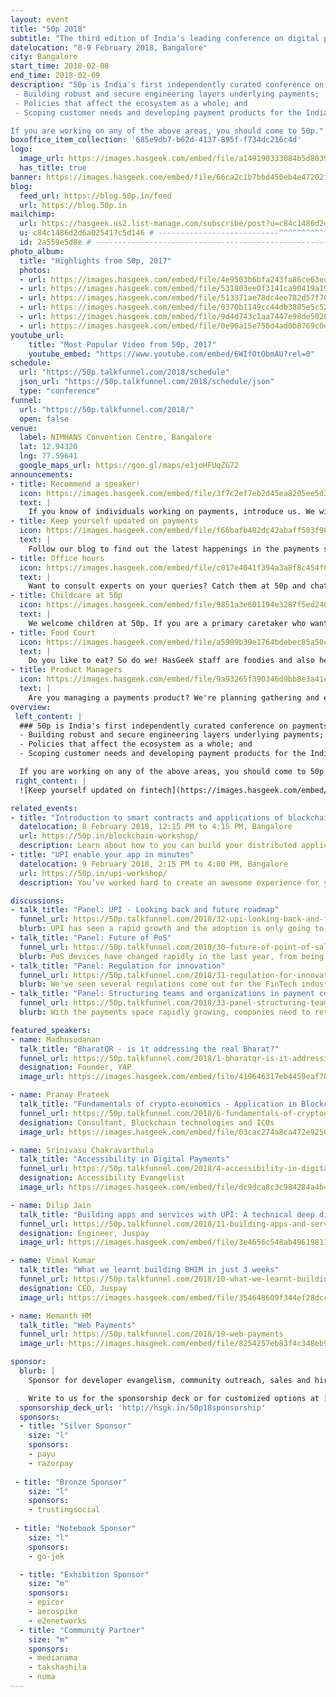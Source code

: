 ```yaml
---
layout: event
title: "50p 2018"
subtitle: "The third edition of India’s leading conference on digital payments"
datelocation: "8-9 February 2018, Bangalore"
city: Bangalore
start_time: 2018-02-08
end_time: 2018-02-09
description: "50p is India's first independently curated conference on payments. We bring stakeholders in the ecosystem to dialogue and collaborate on:
 - Building robust and secure engineering layers underlying payments;
 - Policies that affect the ecosystem as a whole; and
 - Scoping customer needs and developing payment products for the Indian market.

If you are working on any of the above areas, you should come to 50p."
boxoffice_item_collection: '685e9db7-b62d-4137-895f-f734dc216c4d'
logo:
  image_url: https://images.hasgeek.com/embed/file/a149190333084b5d80393c19104a878e
  has_title: true
banner: https://images.hasgeek.com/embed/file/66ca2c1b7bbd450eb4e47202f9831bbc
blog:
  feed_url: https://blog.50p.in/feed
  url: https://blog.50p.in
mailchimp:
  url: https://hasgeek.us2.list-manage.com/subscribe/post?u=c84c1486d2d6a025417c5d146&id=2a559e5d8e
  u: c84c1486d2d6a025417c5d146 # ---------------------------^^^^^^^^^^^^^^^^^^^^^^^^^
  id: 2a559e5d8e # ----------------------------------------------------------------------^^^^^^^^^^
photo_album:
  title: "Highlights from 50p, 2017"
  photos:
  - url: https://images.hasgeek.com/embed/file/4e9503b6bfa243fa86ce63edbf0288b5?size=640x480
  - url: https://images.hasgeek.com/embed/file/531803ee0f3141ca90419a19e5379347?size=640x480
  - url: https://images.hasgeek.com/embed/file/513371ae78dc4ee782d57f7021850ed1?size=640x480
  - url: https://images.hasgeek.com/embed/file/0370b1149cc44db3885e5c5295ab4613?size=640x480
  - url: https://images.hasgeek.com/embed/file/9d4d743c1aa7447e98de50284786f8d8?size=640x480
  - url: https://images.hasgeek.com/embed/file/0e96a15e756d4ad0b8769c0de1cb538f?size=640x480
youtube_url:
    title: "Most Popular Video from 50p, 2017"
    youtube_embed: "https://www.youtube.com/embed/6WIfOtObmAU?rel=0"
schedule:
  url: "https://50p.talkfunnel.com/2018/schedule"
  json_url: "https://50p.talkfunnel.com/2018/schedule/json"
  type: "conference"
funnel:
  url: "https://50p.talkfunnel.com/2018/"
  open: false
venue:
  label: NIMHANS Convention Centre, Bangalore
  lat: 12.94320
  lng: 77.59641
  google_maps_url: https://goo.gl/maps/e1joHFUqZG72
announcements:
- title: Recommend a speaker!
  icon: https://images.hasgeek.com/embed/file/3f7c2ef7eb2d45ea8205ee5d321fe910
  text: |
    If you know of individuals working on payments, introduce us. We will provide them a platform to share their work at the conference. To recommend a speaker, [click here](mailto:50p.editorial@hasgeek.com).
- title: Keep yourself updated on payments
  icon: https://images.hasgeek.com/embed/file/f66bafb482dc42abaff503f9857a6212
  text: |
    Follow our blog to find out the latest happenings in the payments space in India! Head over to [blog.50p.in](https://blog.50p.in) and subscribe to the blog. We push out reading lists every week on Wednesday, so stay tuned.
- title: Office hours
  icon: https://images.hasgeek.com/embed/file/c017e4041f394a3a8f8c454f0c4b6ca4
  text: |
    Want to consult experts on your queries? Catch them at 50p and chat with them individually.
- title: Childcare at 50p
  icon: https://images.hasgeek.com/embed/file/9851a3e601194e3287f5ed24837dbee6
  text: |
    We welcome children at 50p. If you are a primary caretaker who wants to attend the conference and needs support with childcare, we have it all arranged. [Learn more](https://medium.com/hasgeek/we-have-childcare-facilities-droidconin-and-all-hasgeek-conferences-going-forward-70d520762a11).
- title: Food Court
  icon: https://images.hasgeek.com/embed/file/a5909b39e1764bdebec85a50c14262af
  text: |
    Do you like to eat? So do we! HasGeek staff are foodies and also health conscious. Learn more about the food court at our conferences. [Learn More](https://medium.com/@jyothsna/unravel-the-mystery-of-the-food-court-91ca62f3333f).
- title: Product Managers
  icon: https://images.hasgeek.com/embed/file/9a93265f390346d9bb8e3a41e6111644
  text: |
    Are you managing a payments product? We're planning gathering and events just for you in 2018. Stay tuned for details.
overview:
 left_content: |
  ### 50p is India's first independently curated conference on payments. We bring stakeholders in the ecosystem to dialogue and collaborate on:
  - Building robust and secure engineering layers underlying payments;
  - Policies that affect the ecosystem as a whole; and
  - Scoping customer needs and developing payment products for the Indian market.

  If you are working on any of the above areas, you should come to 50p.
 right_content: |
  ![Keep yourself updated on fintech](https://images.hasgeek.com/embed/file/38853704ae224fba8cde9194d153190e)

related_events:
- title: "Introduction to smart contracts and applications of blockchain"
  datelocation: 8 February 2018, 12:15 PM to 4:15 PM, Bangalore
  url: https://50p.in/blockchain-workshop/
  description: Learn about how to you can build your distributed application using the blockchain. You will learn about what the blockchain is and about ethereum. You will also learn how to interact with the blockchain via smart contracts and how we can program them using Solidity.
- title: "UPI enable your app in minutes"
  datelocation: 9 February 2018, 2:15 PM to 4:00 PM, Bangalore
  url: https://50p.in/upi-workshop/
  description: You’ve worked hard to create an awesome experience for your customers in your app. But you know that the payment experience is sub-optimal. It’s time to change that. With UPI, you can now reduce friction in the payments process where it (almost) looks invisible. In this workshop, Dilip Jain and Harsharanga Patil from Juspay show you how.

discussions:
- talk_title: "Panel: UPI - Looking back and future roadmap"
  funnel_url: https://50p.talkfunnel.com/2018/32-upi-looking-back-and-future-roadmap
  blurb: UPI has seen a rapid growth and the adoption is only going to increase over the next year. If you're building apps and services on top of UPI, there are a lot of unanswered questions. This Birds of a Feather session aims to provide a discussion space for all stakeholders in the UPI platform to come together and discuss the pain points, quirks and what lies ahead for UPI.
- talk_title: "Panel: Future of PoS"
  funnel_url: https://50p.talkfunnel.com/2018/30-future-of-point-of-sale-devices
  blurb: PoS devices have changed rapidly in the last year, from being a device to only accept cards, to now allowing payments through UPI, BharatQR, contactless and even offers services like EMIs and cashback offers. The panel will review the past year in PoS devices, the developments, policies around MDR and new and emerging technologies.
- talk_title: "Panel: Regulation for innovation"
  funnel_url: https://50p.talkfunnel.com/2018/31-regulation-for-innovation
  blurb: We've seen several regulations come out for the FinTech industry in 2017. Most of these regulations seem to be reactive than pro-active. Are these regulations inhibiting innovation in the industry? Are some players being given unfair advantages? What happened to the Watal Committee recommendations? The panel aims to address all these with particpants from NBFCs, policy institutions, industry stalwarts and regulators.
- talk_title: "Panel: Structuring teams and organizations in payment companies"
  funnel_url: https://50p.talkfunnel.com/2018/33-panel-structuring-teams-and-organizations-in-finte
  blurb: With the payments space rapidly growing, companies need to rethink how they structure internal teams to be more agile with policy changes and regulations. The panel will touch upon how team structures have changed with payment companies and what the best strategies for organizing teams are.

featured_speakers:
- name: Madhusudanan
  talk_title: "BharatQR - is it addressing the real Bharat?"
  funnel_url: https://50p.talkfunnel.com/2018/1-bharatqr-is-it-addressing-the-real-bharat
  designation: Founder, YAP
  image_url: https://images.hasgeek.com/embed/file/419646317eb4459eaf78fc73ed736c49?size=640x480

- name: Pranay Prateek
  talk_title: "Fundamentals of crypto-economics - Application in Blockchain"
  funnel_url: https://50p.talkfunnel.com/2018/6-fundamentals-of-cryptoeconomics-application-in-blo
  designation: Consultant, Blockchain technologies and ICOs
  image_url: https://images.hasgeek.com/embed/file/03cac274a8ca472e9250e78777441799?size=640x480

- name: Srinivasu Chakravarthula
  talk_title: "Accessibility in Digital Payments"
  funnel_url: https://50p.talkfunnel.com/2018/4-accessibility-in-digital-payments
  designation: Accessibility Evangelist
  image_url: https://images.hasgeek.com/embed/file/dc9dca8c3c984284a4b4790ebb1974e1?size=640x480

- name: Dilip Jain
  talk_title: "Building apps and services with UPI: A technical deep dive"
  funnel_url: https://50p.talkfunnel.com/2018/11-building-apps-and-services-with-upi-a-technical-de
  designation: Engineer, Juspay
  image_url: https://images.hasgeek.com/embed/file/3e4656c548ab49619811823e7e177eea?size=640x480

- name: Vimal Kumar
  talk_title: "What we learnt building BHIM in just 3 weeks"
  funnel_url: https://50p.talkfunnel.com/2018/10-what-we-learnt-building-bhim-in-just-3-weeks
  designation: CEO, Juspay
  image_url: https://images.hasgeek.com/embed/file/354648609f344ef28dcc6a8682ba919d?size=640x480

- name: Hemanth HM
  talk_title: "Web Payments"
  funnel_url: https://50p.talkfunnel.com/2018/19-web-payments
  image_url: https://images.hasgeek.com/embed/file/8254257eb83f4c348eb938c3f31b39d6?size=640x480

sponsor:
  blurb: |
    Sponsor for developer evangelism, community outreach, sales and hiring.

    Write to us for the sponsorship deck or for customized options at [info@hasgeek.com](mailto:info@hasgeek.com)
  sponsorship_deck_url: 'http://hsgk.in/50p18sponsorship'
  sponsors:
  - title: "Silver Sponsor"
    size: "l"
    sponsors:
    - payu
    - razorpay
 
 - title: "Bronze Sponsor"
    size: "l"
    sponsors:
    - trustingsocial
 
 - title: "Notebook Sponsor"
    size: "l"
    sponsors:
    - go-jek

  - title: "Exhibition Sponsor"
    size: "m"
    sponsors:
    - epicor
    - aerospike
    - e2enetworks
  - title: "Community Partner"
    size: "m"
    sponsors:
    - medianama
    - takshashila
    - numa
---
```



